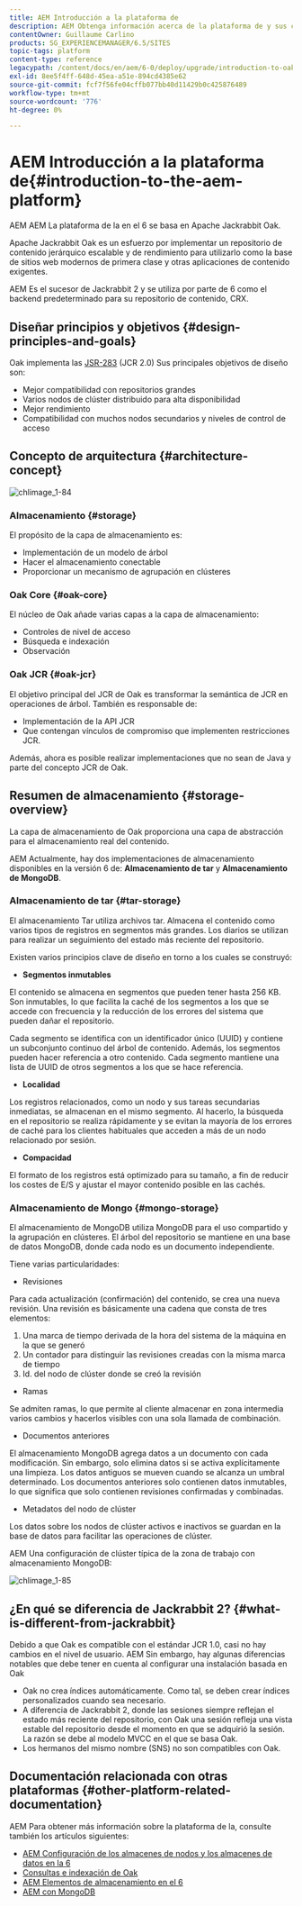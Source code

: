 ```yaml
---
title: AEM Introducción a la plataforma de
description: AEM Obtenga información acerca de la plataforma de y sus componentes más importantes, incluida la instalación e implementación de Adobe Experience Manager 6.5, así como sobre su arquitectura, incluida la implementación en la nube de Managed Services de Adobe.
contentOwner: Guillaume Carlino
products: SG_EXPERIENCEMANAGER/6.5/SITES
topic-tags: platform
content-type: reference
legacypath: /content/docs/en/aem/6-0/deploy/upgrade/introduction-to-oak
exl-id: 8ee5f4ff-648d-45ea-a51e-894cd4385e62
source-git-commit: fcf7f56fe04cffb077bb40d11429b0c425876489
workflow-type: tm+mt
source-wordcount: '776'
ht-degree: 0%

---
```



# AEM Introducción a la plataforma de{#introduction-to-the-aem-platform}

AEM AEM La plataforma de la en el 6 se basa en Apache Jackrabbit Oak.

Apache Jackrabbit Oak es un esfuerzo por implementar un repositorio de contenido jerárquico escalable y de rendimiento para utilizarlo como la base de sitios web modernos de primera clase y otras aplicaciones de contenido exigentes.

AEM Es el sucesor de Jackrabbit 2 y se utiliza por parte de 6 como el backend predeterminado para su repositorio de contenido, CRX.

## Diseñar principios y objetivos {#design-principles-and-goals}

Oak implementa las [JSR-283](https://jcp.org/en/jsr/detail?id=283) (JCR 2.0) Sus principales objetivos de diseño son:

* Mejor compatibilidad con repositorios grandes
* Varios nodos de clúster distribuido para alta disponibilidad
* Mejor rendimiento
* Compatibilidad con muchos nodos secundarios y niveles de control de acceso

## Concepto de arquitectura {#architecture-concept}

![chlimage_1-84](assets/chlimage_1-84.png)

### Almacenamiento {#storage}

El propósito de la capa de almacenamiento es:

* Implementación de un modelo de árbol
* Hacer el almacenamiento conectable
* Proporcionar un mecanismo de agrupación en clústeres

### Oak Core {#oak-core}

El núcleo de Oak añade varias capas a la capa de almacenamiento:

* Controles de nivel de acceso
* Búsqueda e indexación
* Observación

### Oak JCR {#oak-jcr}

El objetivo principal del JCR de Oak es transformar la semántica de JCR en operaciones de árbol. También es responsable de:

* Implementación de la API JCR
* Que contengan vínculos de compromiso que implementen restricciones JCR.

Además, ahora es posible realizar implementaciones que no sean de Java y parte del concepto JCR de Oak.

## Resumen de almacenamiento {#storage-overview}

La capa de almacenamiento de Oak proporciona una capa de abstracción para el almacenamiento real del contenido.

AEM Actualmente, hay dos implementaciones de almacenamiento disponibles en la versión 6 de: **Almacenamiento de tar** y **Almacenamiento de MongoDB**.

### Almacenamiento de tar {#tar-storage}

El almacenamiento Tar utiliza archivos tar. Almacena el contenido como varios tipos de registros en segmentos más grandes. Los diarios se utilizan para realizar un seguimiento del estado más reciente del repositorio.

Existen varios principios clave de diseño en torno a los cuales se construyó:

* **Segmentos inmutables**

El contenido se almacena en segmentos que pueden tener hasta 256 KB. Son inmutables, lo que facilita la caché de los segmentos a los que se accede con frecuencia y la reducción de los errores del sistema que pueden dañar el repositorio.

Cada segmento se identifica con un identificador único (UUID) y contiene un subconjunto continuo del árbol de contenido. Además, los segmentos pueden hacer referencia a otro contenido. Cada segmento mantiene una lista de UUID de otros segmentos a los que se hace referencia.

* **Localidad**

Los registros relacionados, como un nodo y sus tareas secundarias inmediatas, se almacenan en el mismo segmento. Al hacerlo, la búsqueda en el repositorio se realiza rápidamente y se evitan la mayoría de los errores de caché para los clientes habituales que acceden a más de un nodo relacionado por sesión.

* **Compacidad**

El formato de los registros está optimizado para su tamaño, a fin de reducir los costes de E/S y ajustar el mayor contenido posible en las cachés.

### Almacenamiento de Mongo {#mongo-storage}

El almacenamiento de MongoDB utiliza MongoDB para el uso compartido y la agrupación en clústeres. El árbol del repositorio se mantiene en una base de datos MongoDB, donde cada nodo es un documento independiente.

Tiene varias particularidades:

* Revisiones

Para cada actualización (confirmación) del contenido, se crea una nueva revisión. Una revisión es básicamente una cadena que consta de tres elementos:

1. Una marca de tiempo derivada de la hora del sistema de la máquina en la que se generó
1. Un contador para distinguir las revisiones creadas con la misma marca de tiempo
1. Id. del nodo de clúster donde se creó la revisión

* Ramas

Se admiten ramas, lo que permite al cliente almacenar en zona intermedia varios cambios y hacerlos visibles con una sola llamada de combinación.

* Documentos anteriores

El almacenamiento MongoDB agrega datos a un documento con cada modificación. Sin embargo, solo elimina datos si se activa explícitamente una limpieza. Los datos antiguos se mueven cuando se alcanza un umbral determinado. Los documentos anteriores solo contienen datos inmutables, lo que significa que solo contienen revisiones confirmadas y combinadas.

* Metadatos del nodo de clúster

Los datos sobre los nodos de clúster activos e inactivos se guardan en la base de datos para facilitar las operaciones de clúster.

AEM Una configuración de clúster típica de la zona de trabajo con almacenamiento MongoDB:

![chlimage_1-85](assets/chlimage_1-85.png)

## ¿En qué se diferencia de Jackrabbit 2? {#what-is-different-from-jackrabbit}

Debido a que Oak es compatible con el estándar JCR 1.0, casi no hay cambios en el nivel de usuario. AEM Sin embargo, hay algunas diferencias notables que debe tener en cuenta al configurar una instalación basada en Oak

* Oak no crea índices automáticamente. Como tal, se deben crear índices personalizados cuando sea necesario.
* A diferencia de Jackrabbit 2, donde las sesiones siempre reflejan el estado más reciente del repositorio, con Oak una sesión refleja una vista estable del repositorio desde el momento en que se adquirió la sesión. La razón se debe al modelo MVCC en el que se basa Oak.
* Los hermanos del mismo nombre (SNS) no son compatibles con Oak.

## Documentación relacionada con otras plataformas {#other-platform-related-documentation}

AEM Para obtener más información sobre la plataforma de la, consulte también los artículos siguientes:

* [AEM Configuración de los almacenes de nodos y los almacenes de datos en la 6](/help/sites-deploying/data-store-config.md)
* [Consultas e indexación de Oak](/help/sites-deploying/queries-and-indexing.md)
* [AEM Elementos de almacenamiento en el 6](/help/sites-deploying/storage-elements-in-aem-6.md)
* [AEM con MongoDB](/help/sites-deploying/aem-with-mongodb.md)
